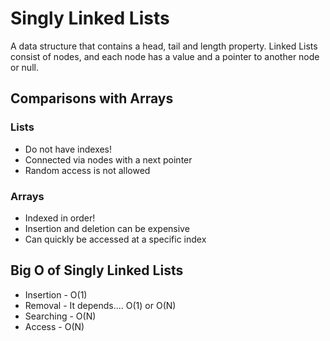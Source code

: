 # Singly Linked Lists

A data structure that contains a head, tail and length property.
Linked Lists consist of nodes, and each node has a value and a pointer to another node or null.

## Comparisons with Arrays

### Lists

* Do not have indexes!
* Connected via nodes with a next pointer
* Random access is not allowed

### Arrays

* Indexed in order!
* Insertion and deletion can be expensive
* Can quickly be accessed at a specific index

## Big O of Singly Linked Lists

* Insertion - O(1)
* Removal - It depends.... O(1) or O(N)
* Searching - O(N)
* Access - O(N)
